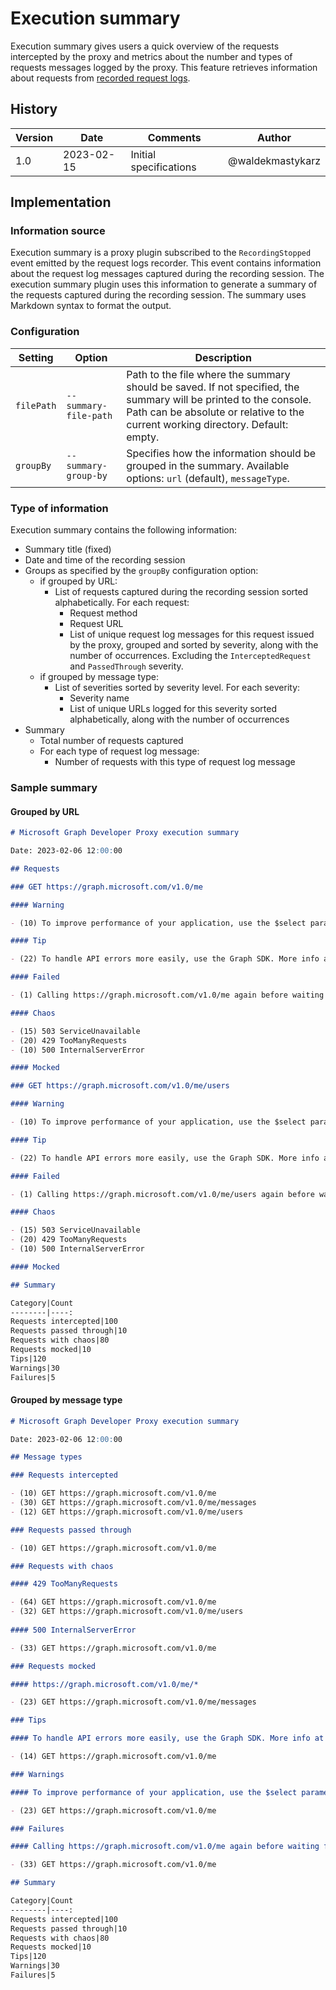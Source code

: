 # Execution summary

Execution summary gives users a quick overview of the requests intercepted by the proxy and metrics about the number and types of requests messages logged by the proxy. This feature retrieves information about requests from [recorded request logs](./recording-requests.md).

## History

| Version | Date | Comments | Author |
| ------- | ---- | -------- | ------ |
| 1.0 | 2023-02-15 | Initial specifications | @waldekmastykarz |

## Implementation

### Information source

Execution summary is a proxy plugin subscribed to the `RecordingStopped` event emitted by the request logs recorder. This event contains information about the request log messages captured during the recording session. The execution summary plugin uses this information to generate a summary of the requests captured during the recording session. The summary uses Markdown syntax to format the output.

### Configuration

Setting|Option|Description
-------|-----------------|-----------
`filePath`|`--summary-file-path`|Path to the file where the summary should be saved. If not specified, the summary will be printed to the console. Path can be absolute or relative to the current working directory. Default: empty.
`groupBy`|`--summary-group-by`|Specifies how the information should be grouped in the summary. Available options: `url` (default), `messageType`.

### Type of information

Execution summary contains the following information:

- Summary title (fixed)
- Date and time of the recording session
- Groups as specified by the `groupBy` configuration option:
  - if grouped by URL:
    - List of requests captured during the recording session sorted alphabetically. For each request:
      - Request method
      - Request URL
      - List of unique request log messages for this request issued by the proxy, grouped and sorted by severity, along with the number of occurrences. Excluding the `InterceptedRequest` and `PassedThrough` severity.
  - if grouped by message type:
    - List of severities sorted by severity level. For each severity:
      - Severity name
      - List of unique URLs logged for this severity sorted alphabetically, along with the number of occurrences
- Summary
  - Total number of requests captured
  - For each type of request log message:
    - Number of requests with this type of request log message

### Sample summary

#### Grouped by URL

```md
# Microsoft Graph Developer Proxy execution summary

Date: 2023-02-06 12:00:00

## Requests

### GET https://graph.microsoft.com/v1.0/me

#### Warning

- (10) To improve performance of your application, use the $select parameter. ore info at https://learn.microsoft.com/graph/query-parameters#select-parameter

#### Tip

- (22) To handle API errors more easily, use the Graph SDK. More info at https://aka.ms/move-to-graph-js-sdk

#### Failed

- (1) Calling https://graph.microsoft.com/v1.0/me again before waiting for the Retry-After period. Request will be throttled

#### Chaos

- (15) 503 ServiceUnavailable
- (20) 429 TooManyRequests
- (10) 500 InternalServerError

#### Mocked

### GET https://graph.microsoft.com/v1.0/me/users

#### Warning

- (10) To improve performance of your application, use the $select parameter. ore info at https://learn.microsoft.com/graph/query-parameters#select-parameter

#### Tip

- (22) To handle API errors more easily, use the Graph SDK. More info at https://aka.ms/move-to-graph-js-sdk

#### Failed

- (1) Calling https://graph.microsoft.com/v1.0/me/users again before waiting for the Retry-After period. Request will be throttled

#### Chaos

- (15) 503 ServiceUnavailable
- (20) 429 TooManyRequests
- (10) 500 InternalServerError

#### Mocked

## Summary

Category|Count
--------|----:
Requests intercepted|100
Requests passed through|10
Requests with chaos|80
Requests mocked|10
Tips|120
Warnings|30
Failures|5
```

#### Grouped by message type

```md
# Microsoft Graph Developer Proxy execution summary

Date: 2023-02-06 12:00:00

## Message types

### Requests intercepted

- (10) GET https://graph.microsoft.com/v1.0/me
- (30) GET https://graph.microsoft.com/v1.0/me/messages
- (12) GET https://graph.microsoft.com/v1.0/me/users

### Requests passed through

- (10) GET https://graph.microsoft.com/v1.0/me

### Requests with chaos

#### 429 TooManyRequests

- (64) GET https://graph.microsoft.com/v1.0/me
- (32) GET https://graph.microsoft.com/v1.0/me/users
  
#### 500 InternalServerError

- (33) GET https://graph.microsoft.com/v1.0/me

### Requests mocked

#### https://graph.microsoft.com/v1.0/me/*

- (23) GET https://graph.microsoft.com/v1.0/me/messages

### Tips

#### To handle API errors more easily, use the Graph SDK. More info at https://aka.ms/move-to-graph-js-sdk

- (14) GET https://graph.microsoft.com/v1.0/me

### Warnings

#### To improve performance of your application, use the $select parameter. ore info at https://learn.microsoft.com/graph/query-parameters#select-parameter

- (23) GET https://graph.microsoft.com/v1.0/me

### Failures

#### Calling https://graph.microsoft.com/v1.0/me again before waiting for the Retry-After period. Request will be throttled

- (33) GET https://graph.microsoft.com/v1.0/me

## Summary

Category|Count
--------|----:
Requests intercepted|100
Requests passed through|10
Requests with chaos|80
Requests mocked|10
Tips|120
Warnings|30
Failures|5
```
